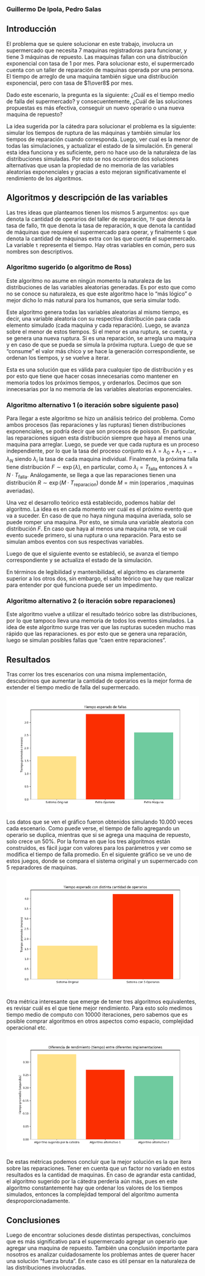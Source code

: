 ### Guillermo De Ipola, Pedro Salas

## Introducción

El problema que se quiere solucionar en este trabajo, involucra un supermercado que necesita $7$ maquinas registradoras para funcionar, y tiene $3$ máquinas de repuesto. Las maquinas fallan con una distribución exponencial con tasa de $1$ por mes. Para solucionar esto, el supermercado cuenta con un taller de reparación de maquinas operada por una persona. El tiempo de arreglo de una maquina también sigue una distribución exponencial, pero con tasa de $1\over8$ por mes. 

Dado este escenario, la pregunta es la siguiente: ¿Cuál es el tiempo medio de falla del supermercado? y consecuentemente, ¿Cuál de las soluciones propuestas es más efectiva, conseguir un nuevo operario o una nueva maquina de repuesto? 

La idea sugerida por la cátedra para solucionar el problema es la siguiente: simular los tiempos de ruptura de las máquinas y también simular los tiempos de reparación cuando corresponda. Luego, ver cual es la menor de todas las simulaciones, y actualizar el estado de la simulación. En general esta idea funciona y es suficiente, pero no hace uso de la naturaleza de las distribuciones simuladas. Por esto se nos ocurrieron dos soluciones alternativas que usan la propiedad de no memoria de las variables aleatorias exponenciales y gracias a esto mejoran significativamente el rendimiento de los algoritmos.

## Algoritmos y descripción de las variables

Las tres ideas que planteamos tienen los mismos 5 argumentos: `ops` que denota la cantidad de operarios del taller de reparación, `TF` que denota la tasa de fallo, `TR` que denota la tasa de reparación, `N` que denota la cantidad de máquinas que requiere el supermercado para operar, y finalmente `S` que denota la cantidad de máquinas extra con las que cuenta el supermercado. La variable `t` representa el tiempo. Hay otras variables en común, pero sus nombres son descriptivos. 

### Algoritmo sugerido (o algoritmo de Ross)

Este algoritmo no asume en ningún momento la naturaleza de las distribuciones de las variables aleatorias generadas. Es por esto que como no se conoce su naturaleza, es que este algoritmo hace lo “más lógico” o mejor dicho lo más natural para los humanos, que seria simular todo. 

Este algoritmo genera todas las variables aleatorias al mismo tiempo, es decir, una variable aleatoria con su respectiva distribución para cada elemento simulado (cada maquina y cada reparación). Luego, se avanza sobre el menor de estos tiempos. Si el menor es una ruptura, se cuenta, y se genera una nueva ruptura. Si es una reparación, se arregla una maquina y en caso de que se pueda se simula la próxima ruptura. Luego de que se “consume” el valor más chico y se hace la generación correspondiente, se ordenan los tiempos, y se vuelve a iterar. 

Esta es una solución que es válida para cualquier tipo de distribución y es por esto que tiene que hacer cosas innecesarias como mantener en memoria todos los próximos tiempos, y ordenarlos. Decimos que son innecesarias por la no memoria de las variables aleatorias exponenciales.

### Algoritmo alternativo 1 (o iteración sobre siguiente paso)

Para llegar a este algoritmo se hizo un análisis teórico del problema. Como ambos procesos (las reparaciones y las rupturas) tienen distribuciones exponenciales, se podría decir que son procesos de poisson. En particular, las reparaciones siguen esta distribución siempre que haya al menos una maquina para arreglar. Luego, se puede ver que cada ruptura es un proceso independiente, por lo que la tasa del proceso conjunto es $\lambda = \lambda_0+\lambda_1+...+\lambda_N$ siendo $\lambda_i$ la tasa de cada maquina individual. Finalmente, la próxima falla tiene distribución $F \sim \exp(\lambda)$, en particular, como $\lambda_i = T_{\text{falla}}$ entonces $\lambda = N\cdot T_{\text{falla}}$. Análogamente, se llega a que las reparaciones tienen una distribución $R \sim \exp(M\cdot T_{\text{reparacion}})$ donde $M = \min(\text{operarios },\text{maquinas averiadas})$. 

Una vez el desarrollo teórico está establecido, podemos hablar del algoritmo. La idea es en cada  momento ver cuál es el próximo evento que va a suceder. En caso de que no haya ninguna maquina averiada, solo se puede romper una maquina. Por esto, se simula una variable aleatoria con distribución $F$. En caso que haya al menos una maquina rota, se ve cuál evento sucede primero, si una ruptura o una reparación. Para esto se simulan ambos eventos con sus respectivas variables. 

Luego de que el siguiente evento se estableció, se avanza el tiempo correspondiente y se actualiza el estado de la simulación. 

En términos de legibilidad y mantenibilidad, el algoritmo es claramente superior a los otros dos, sin embargo, el salto teórico que hay que realizar para entender por qué funciona puede ser un impedimento. 

### Algoritmo alternativo 2 (o iteración sobre reparaciones)

Este algoritmo vuelve a utilizar el resultado teórico sobre las distribuciones, por lo que tampoco lleva una memoria de todos los eventos simulados. La idea de este algoritmo surge tras ver que las rupturas suceden mucho mas rápido que las reparaciones. es por esto que se genera una reparación, luego se simulan posibles fallas que “caen entre reparaciones”. 

## Resultados

Tras correr los tres escenarios con una misma implementación, descubrimos que aumentar la cantidad de operarios es la mejor forma de extender el tiempo medio de falla del supermercado. 

![comparacion_mejoras.png](comparacion_mejoras.png)

Los datos que se ven el gráfico fueron obtenidos simulando 10.000 veces cada escenario. Como puede verse, el tiempo de fallo agregando un operario se duplica, mientras que si se agrega una maquina de repuesto, solo crece un 50%. Por la forma en que los tres algoritmos están construidos, es fácil jugar con valores para los parámetros y ver como se modifica el tiempo de falla promedio. En el siguiente gráfico se ve uno de estos juegos, donde se compara el sistema original y un supermercado con 5 reparadores de maquinas.

![comparacion_original_extra_op.png](comparacion_original_extra_op.png)

Otra métrica interesante que emerge de tener tres algoritmos equivalentes, es revisar cuál es el que tiene mejor rendimiento. Para esto solo medimos tiempo medio de computo con 10000 iteraciones, pero sabemos que es posible comprar algoritmos en otros aspectos como espacio, complejidad operacional etc. 

![comparacion_tiempos.png](comparacion_tiempos.png)

De estas métricas podemos concluir que la mejor solución es la que itera sobre las reparaciones. Tener en cuenta que un factor no variado en estos resultados es la cantidad de maquinas. En caso de agrandar esta cantidad, el algoritmo sugerido por la cátedra perdería aún más, pues en este algoritmo constantemente hay que ordenar los valores de los tiempos simulados, entonces la complejidad temporal del algoritmo aumenta desproporcionadamente.

## Conclusiones

Luego de encontrar soluciones desde distintas perspectivas, concluimos que es más significativo para el supermercado agregar un operario que agregar una maquina de repuesto. También una conclusión importante para nosotros es analizar cuidadosamente los problemas antes de querer hacer una solución “fuerza bruta”. En este caso es útil pensar en la naturaleza de las distribuciones involucradas.